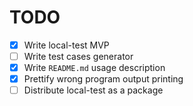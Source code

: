 # TODO

- [x] Write local-test MVP
- [ ] Write test cases generator
- [x] Write ```README.md``` usage description
- [x] Prettify wrong program output printing
- [ ] Distribute local-test as a package